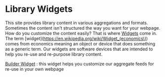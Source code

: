 
# Library Widgets

This site provides library content in various aggregations and formats. Sometimes the content isn't structured the way you want for your webpage.  How do you customize the content easily? That is where [Widgets](https://en.wikipedia.org/wiki/Software_widget) come in. The term [widget](https://en.wikipedia.org/wiki/Widget_(economics\)) comes from economics meaning an object or device that does something as a generic term. Our widgets are software devices that are intended to help you re-use and re-purpose library content. 

[Builder Widget](builder-widget.html)
: this widget helps you customize our aggregate feeds for re-use in your own webpage
